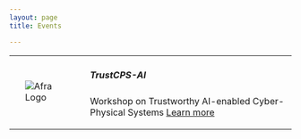 ```yaml
---
layout: page
title: Events

---
```




<div class="row">
<div class="col s12 m12">
  <table>
    <tr>
      <td style="vertical-align:center; width:120px">
        <img align="left" src="{{ "/assets/tools/Afra/Afra-Logo.png" | absolute_url }}" alt="Afra Logo" style="margin:0px 20px"/>
      </td>
      <td>
        <p class="light">
          <h5 class="Left">TrustCPS-AI</h5>
          Workshop on Trustworthy AI-enabled Cyber-Physical Systems <a href="{{ "/events/TrustCPS-AI" | relative_url }}">Learn more</a>
        </p>
      </td>
    </tr>
  </table>
</div>
</div>


